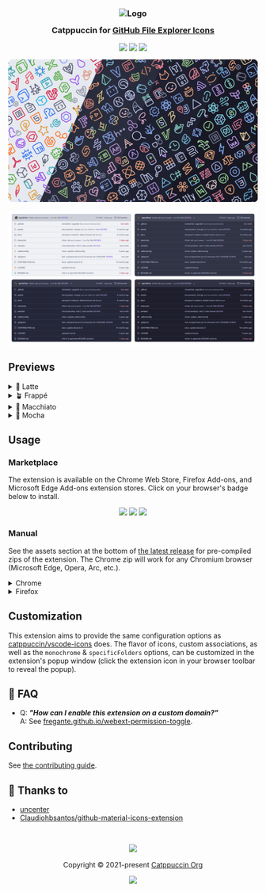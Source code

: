 <h3 align="center">
	<img src="https://raw.githubusercontent.com/catppuccin/catppuccin/main/assets/logos/exports/1544x1544_circle.png" width="100" alt="Logo"/><br/>
	<img src="https://raw.githubusercontent.com/catppuccin/catppuccin/main/assets/misc/transparent.png" height="30" width="0px"/>
	Catppuccin for <a href="https://github.com">GitHub File Explorer Icons</a>
	<img src="https://raw.githubusercontent.com/catppuccin/catppuccin/main/assets/misc/transparent.png" height="30" width="0px"/>
</h3>

<p align="center">
	<a href="https://github.com/catppuccin/github-file-explorer-icons/stargazers"><img src="https://img.shields.io/github/stars/catppuccin/github-file-explorer-icons?colorA=363a4f&colorB=b7bdf8&style=for-the-badge"></a>
	<a href="https://github.com/catppuccin/github-file-explorer-icons/issues"><img src="https://img.shields.io/github/issues/catppuccin/github-file-explorer-icons?colorA=363a4f&colorB=f5a97f&style=for-the-badge"></a>
	<a href="https://github.com/catppuccin/github-file-explorer-icons/contributors"><img src="https://img.shields.io/github/contributors/catppuccin/github-file-explorer-icons?colorA=363a4f&colorB=a6da95&style=for-the-badge"></a>
</p>

<p align="center">
  <img src="https://github.com/catppuccin/vscode-icons/raw/main/assets/catwalk.webp" width=600/>
</p>

<p align="center">
	<img src="assets/previews/preview.webp"/>
</p>

## Previews

<details>
<summary>🌻 Latte</summary>
<img src="assets/previews/latte.webp"/>
</details>
<details>
<summary>🪴 Frappé</summary>
<img src="assets/previews/frappe.webp"/>
</details>
<details>
<summary>🌺 Macchiato</summary>
<img src="assets/previews/macchiato.webp"/>
</details>
<details>
<summary>🌿 Mocha</summary>
<img src="assets/previews/mocha.webp"/>
</details>

## Usage

### Marketplace

The extension is available on the Chrome Web Store, Firefox Add-ons, and Microsoft Edge Add-ons extension stores. Click on your browser's badge below to install.

<p align="center">
  <a href="https://addons.mozilla.org/en-US/firefox/addon/catppuccin-gh-file-explorer/"><img src="https://img.shields.io/badge/Firefox_Add--ons-f5a97f?style=for-the-badge&logo=Firefox-Browser&logoColor=24273a"></a>
  <a href="https://chromewebstore.google.com/detail/catppuccin-for-github-fil/lnjaiaapbakfhlbjenjkhffcdpoompki"><img src="https://img.shields.io/badge/Chrome_Web_Store-b7bdf8?style=for-the-badge&logo=GoogleChrome&logoColor=24273a"></a>
  <a href="https://microsoftedge.microsoft.com/addons/detail/catppuccin-for-github-fil/enicfllfdibbjhnpembomakaamcdcakl"><img src="https://img.shields.io/badge/Microsoft_Edge_Add--ons-7dc4e4?style=for-the-badge&logo=Microsoft-edge&logoColor=24273a"></a>
</p>

### Manual

See the assets section at the bottom of [the latest release](https://github.com/catppuccin/github-file-explorer-icons/releases/latest) for pre-compiled zips of the extension. The Chrome zip will work for any Chromium browser (Microsoft Edge, Opera, Arc, etc.).

<details>
<summary>Chrome</summary>

1. Unzip the `catppuccin-github-icons-extension-<version>-chrome.zip` asset from the latest release.
2. Open the Extensions page by navigating to `chrome://extensions`.
3. Enable Developer Mode (if not already enabled) by flipping the toggle switch labeled **Developer mode**.
4. Click the **Load unpacked** button and select the unzipped directory from Step 1.

</details>

<details>
<summary>Firefox</summary>

1. Open the Add-ons page by navigating to `about:addons`.
2. Click the cog/settings icon in line with the "Manage Your Extensions" heading, and select **Debug Add-ons**.
3. Click the **Load Temporary Add-on...** button and select the `catppuccin-github-icons-extension-<version>-firefox.zip` asset from the latest release.

</details>

## Customization

This extension aims to provide the same configuration options as [catppuccin/vscode-icons](https://github.com/catppuccin/vscode-icons) does. The flavor of icons, custom associations, as well as the `monochrome` & `specificFolders` options, can be customized in the extension's popup window (click the extension icon in your browser toolbar to reveal the popup).

## 🙋 FAQ

- Q: **_"How can I enable this extension on a custom domain?"_**\
  A: See [fregante.github.io/webext-permission-toggle](https://fregante.github.io/webext-permission-toggle/?name=Catppuccin+for+GitHub+File+Explorer+Icons&icon=https://raw.githubusercontent.com/catppuccin/github-file-explorer-icons/main/src/public/icon-128.png).

## Contributing

See [the contributing guide](./CONTRIBUTING.md).

## 💝 Thanks to

- [uncenter](https://github.com/uncenter)
- [Claudiohbsantos/github-material-icons-extension](https://github.com/Claudiohbsantos/github-material-icons-extension)

&nbsp;

<p align="center">
	<img src="https://raw.githubusercontent.com/catppuccin/catppuccin/main/assets/footers/gray0_ctp_on_line.svg?sanitize=true" />
</p>

<p align="center">
	Copyright &copy; 2021-present <a href="https://github.com/catppuccin" target="_blank">Catppuccin Org</a>
</p>

<p align="center">
	<a href="https://github.com/catppuccin/catppuccin/blob/main/LICENSE"><img src="https://img.shields.io/static/v1.svg?style=for-the-badge&label=License&message=MIT&logoColor=d9e0ee&colorA=363a4f&colorB=b7bdf8"/></a>
</p>
